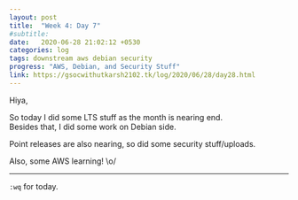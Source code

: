 ```yaml
---
layout: post
title:  "Week 4: Day 7"
#subtitle:
date:   2020-06-28 21:02:12 +0530
categories: log
tags: downstream aws debian security
progress: "AWS, Debian, and Security Stuff"
link: https://gsocwithutkarsh2102.tk/log/2020/06/28/day28.html
---
```


Hiya,

So today I did some LTS stuff as the month is nearing end.  
Besides that, I did some work on Debian side.  

Point releases are also nearing, so did some security stuff/uploads.

Also, some AWS learning! \o/

---

`:wq` for today.
